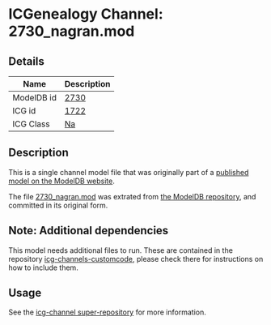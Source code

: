 # ICGenealogy Channel: 2730\_nagran.mod

## Details

Name | Description
---- | -----------
ModelDB id | [2730](http://senselab.med.yale.edu/ModelDB/ShowModel.cshtml?model=2730)
ICG id | [1722](http://icg.neurotheory.ox.ac.uk/channels/2/1722)
ICG Class | [Na](http://icg.neurotheory.ox.ac.uk/channels/2)

## Description

This is a single channel model file that was originally part of a [published model on the ModelDB website](http://senselab.med.yale.edu/mModelDB/ShowModel.cshtml?model=2730).

The file [2730\_nagran.mod](2730_nagran.mod) was extrated from [the ModelDB repository](http://senselab.med.yale.edu/ModelDB/ShowModel.cshtml?model=2730), and committed in its original form.

## Note: Additional dependencies
This model needs additional files to run. These are contained in the repository [icg-channels-customcode](https://github.com/icgenealogy/icg-channels-customcode), please check there for instructions on how to include them.


## Usage

See the [icg-channel super-repository](https://github.com/icgenealogy/icg-channels) for more information.